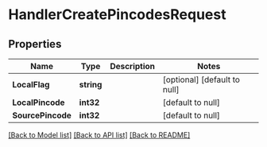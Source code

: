 # HandlerCreatePincodesRequest

## Properties
Name | Type | Description | Notes
------------ | ------------- | ------------- | -------------
**LocalFlag** | **string** |  | [optional] [default to null]
**LocalPincode** | **int32** |  | [default to null]
**SourcePincode** | **int32** |  | [default to null]

[[Back to Model list]](../README.md#documentation-for-models) [[Back to API list]](../README.md#documentation-for-api-endpoints) [[Back to README]](../README.md)


